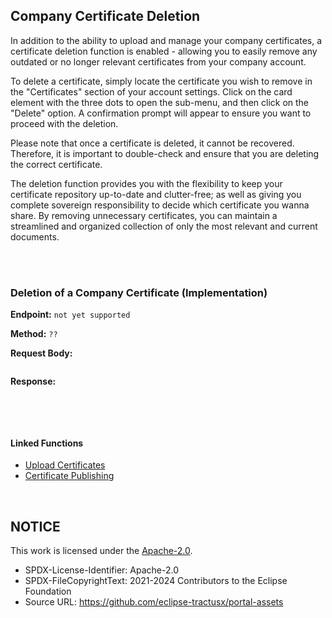 ## Company Certificate Deletion

In addition to the ability to upload and manage your company certificates, a certificate deletion function is enabled - allowing you to easily remove any outdated or no longer relevant certificates from your company account.

To delete a certificate, simply locate the certificate you wish to remove in the "Certificates" section of your account settings. Click on the card element with the three dots to open the sub-menu, and then click on the "Delete" option. A confirmation prompt will appear to ensure you want to proceed with the deletion.

Please note that once a certificate is deleted, it cannot be recovered. Therefore, it is important to double-check and ensure that you are deleting the correct certificate.

The deletion function provides you with the flexibility to keep your certificate repository up-to-date and clutter-free; as well as giving you complete sovereign responsibility to decide which certificate you wanna share. By removing unnecessary certificates, you can maintain a streamlined and organized collection of only the most relevant and current documents.

<br>
<br>

### Deletion of a Company Certificate (Implementation)

**Endpoint:** `not yet supported`

**Method:** `??`

**Request Body:**

```json

```

**Response:**

```json

```

<br>
<br>

#### Linked Functions

- [Upload Certificates](/docs/user/08.%20Certificate%20Management/01.%20Certificate%20Upload.md)
- [Certificate Publishing](/docs/user/08.%20Certificate%20Management/03.%20Certificate%20Publishing.md)

<br>

## NOTICE

This work is licensed under the [Apache-2.0](https://www.apache.org/licenses/LICENSE-2.0).

- SPDX-License-Identifier: Apache-2.0
- SPDX-FileCopyrightText: 2021-2024 Contributors to the Eclipse Foundation
- Source URL: https://github.com/eclipse-tractusx/portal-assets
